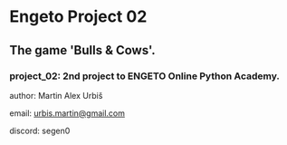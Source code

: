 # Engeto Project 02

## The game 'Bulls & Cows'.
### project_02: 2nd project to ENGETO Online Python Academy.

author: Martin Alex Urbiš

email: urbis.martin@gmail.com

discord: segen0
